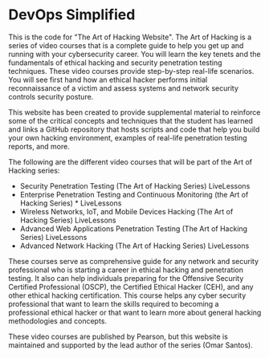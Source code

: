 # DevOps Simplified
This is the code for "The Art of Hacking Website".
The Art of Hacking is a series of video courses that is a complete guide to help you get up and running with your cybersecurity career. You will learn the key tenets and the fundamentals of ethical hacking and security penetration testing techniques. These video courses provide step-by-step real-life scenarios. You will see first hand how an ethical hacker performs initial reconnaissance of a victim and assess systems and network security controls security posture.

This website has been created to provide supplemental material to reinforce some of the critical concepts and techniques that the student has learned and links a GitHub repository that hosts scripts and code that help you build your own hacking environment, examples of real-life penetration testing reports, and more. 

The following are the different video courses that will be part of the Art of Hacking series:

* Security Penetration Testing (The Art of Hacking Series) LiveLessons
* Enterprise Penetration Testing and Continuous Monitoring (the Art of Hacking Series) * LiveLessons
* Wireless Networks, IoT, and Mobile Devices Hacking (The Art of Hacking Series) LiveLessons
* Advanced Web Applications Penetration Testing (The Art of Hacking Series) LiveLessons
* Advanced Network Hacking (The Art of Hacking Series) LiveLessons

These courses serve as comprehensive guide for any network and security professional who is starting a career in ethical hacking and penetration testing. It also can help individuals preparing for the Offensive Security Certified Professional (OSCP), the Certified Ethical Hacker (CEH), and any other ethical hacking certification. This course helps any cyber security professional that want to learn the skills required to becoming a professional ethical hacker or that want to learn more about general hacking methodologies and concepts.


These video courses are published by Pearson, but this website is maintained and supported by the lead author of the series (Omar Santos).
